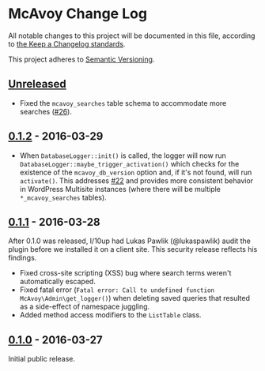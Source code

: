 # McAvoy Change Log

All notable changes to this project will be documented in this file, according to [the Keep a Changelog standards](http://keepachangelog.com/).

This project adheres to [Semantic Versioning](http://semver.org/).

## [Unreleased]

* Fixed the `mcavoy_searches` table schema to accommodate more searches ([#26]).

## [0.1.2] - 2016-03-29

* When `DatabaseLogger::init()` is called, the logger will now run `DatabaseLogger::maybe_trigger_activation()` which checks for the existence of the `mcavoy_db_version` option and, if it's not found, will run `activate()`. This addresses [#22] and provides more consistent behavior in WordPress Multisite instances (where there will be multiple `*_mcavoy_searches` tables).


## [0.1.1] - 2016-03-28

After 0.1.0 was released, I/10up had Lukas Pawlik (@lukaspawlik) audit the plugin before we installed it on a client site. This security release reflects his findings.

* Fixed cross-site scripting (XSS) bug where search terms weren't automatically escaped.
* Fixed fatal error (`Fatal error: Call to undefined function McAvoy\Admin\get_logger()`) when deleting saved queries that resulted as a side-effect of namespace juggling.
* Added method access modifiers to the `ListTable` class.


## [0.1.0] - 2016-03-27

Initial public release.


[Unreleased]: https://github.com/stevegrunwell/mcavoy/compare/master...develop
[0.1.2]: https://github.com/stevegrunwell/mcavoy/compare/v0.1.1...v0.1.2
[0.1.1]: https://github.com/stevegrunwell/mcavoy/compare/v0.1.0...v0.1.1
[0.1.0]: https://github.com/stevegrunwell/mcavoy/releases/tag/v0.1.0
[#22]: https://github.com/stevegrunwell/mcavoy/issues/22
[#26]: https://github.com/stevegrunwell/mcavoy/issues/26